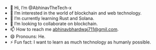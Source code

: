 - 👋 Hi, I’m @AbhinavTheTech-x
- 👀 I’m interested in the world of blockchain and web technology.
- 🌱 I’m currently learning Rust and Solana.
- 💞️ I’m looking to collaborate on blockchain.
- 📫 How to reach me abhinavbhardwaj711@gmil.com.
- 😄 Pronouns: He.
- ⚡ Fun fact: I want to learn as much technology as humanly possible.

<!---
AbhinavTheTech-x/AbhinavTheTech-x is a ✨ special ✨ repository because its `README.md` (this file) appears on your GitHub profile.
You can click the Preview link to take a look at your changes.
--->
